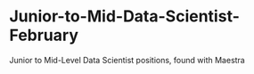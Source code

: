 # Junior-to-Mid-Data-Scientist-February
Junior to Mid-Level Data Scientist positions, found with Maestra
